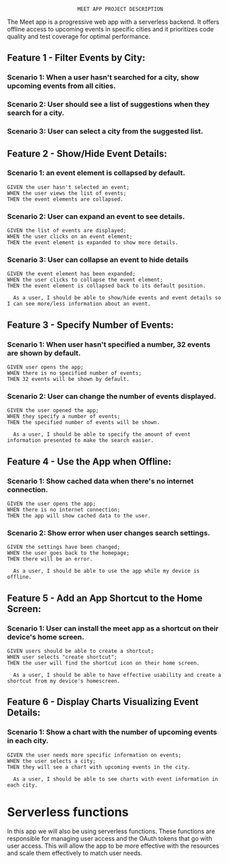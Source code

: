                            MEET APP PROJECT DESCRIPTION
  The Meet app is a progressive web app with a serverless backend. It offers offline access to upcoming events in specific cities and it prioritizes code quality and test coverage for optimal performance.

## Feature 1 - Filter Events by City:
  ### Scenario 1: When a user hasn't searched for a city, show upcoming events from all cities.
  ### Scenario 2: User should see a list of suggestions when they search for a city.
  ### Scenario 3: User can select a city from the suggested list.
    
## Feature 2 - Show/Hide Event Details:
 ### Scenario 1: an event element is collapsed by default.
    GIVEN the user hasn't selected an event;
    WHEN the user views the list of events;
    THEN the event elements are collapsed. 
    
  ### Scenario 2: User can expand an event to see details.
    GIVEN the list of events are displayed;
    WHEN the user clicks on an event element;
    THEN the event element is expanded to show more details.
    
  ### Scenario 3: User can collapse an event to hide details
    GIVEN the event element has been expanded;
    WHEN the user clicks to collapse the event element;
    THEN the event element is collapsed back to its default position.
    
      As a user, I should be able to show/hide events and event details so I can see more/less information about an event.


## Feature 3 - Specify Number of Events:
  ### Scenario 1: When user hasn't specified a number, 32 events are shown by default.
    GIVEN user opens the app;
    WHEN there is no specified number of events;
    THEN 32 events will be shown by default.
    
  ### Scenario 2: User can change the number of events displayed.
    GIVEN the user opened the app;
    WHEN they specify a number of events;
    THEN the specified number of events will be shown.  
   
      As a user, I should be able to specify the amount of event information presented to make the search easier.


## Feature 4 - Use the App when Offline:
  ### Scenario 1: Show cached data when there's no internet connection.
    GIVEN the user opens the app;
    WHEN there is no internet connection;
    THEN the app will show cached data to the user.
    
  ### Scenario 2: Show error when user changes search settings.
    GIVEN the settings have been changed;
    WHEN the user goes back to the homepage;
    THEN there will be an error.

      As a user, I should be able to use the app while my device is offline.

    
## Feature 5 - Add an App Shortcut to the Home Screen:
  ### Scenario 1: User can install the meet app as a shortcut on their device's home screen.  
    GIVEN users should be able to create a shortcut;
    WHEN user selects "create shortcut";
    THEN the user will find the shortcut icon on their home screen.

      As a user, I should be able to have effective usability and create a shortcut from my device's homescreen.


## Feature 6 - Display Charts Visualizing Event Details:
  ### Scenario 1: Show a chart with the number of upcoming events in each city.
    GIVEN the user needs more specific information on events;
    WHEN the user selects a city;
    THEN they will see a chart with upcoming events in the city.

      As a user, I should be able to see charts with event information in each city.

# Serverless functions
  In this app we will also be using serverless functions.  These functions are responsible for managing user access and the OAuth tokens that go with user access.  This will allow the app to be more effective with the resources and scale them effectively to match user needs.  

